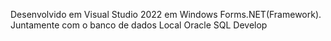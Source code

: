 Desenvolvido em Visual Studio 2022 em Windows Forms.NET(Framework). Juntamente com o banco de dados Local Oracle SQL Develop
